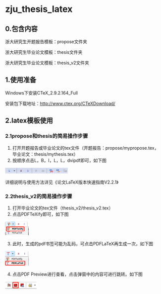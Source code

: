 # zju_thesis_latex

## 0.包含内容

浙大研究生开题报告模板：propose文件夹

浙大研究生毕业论文模板：thesis文件夹

浙大研究生毕业论文模板：thesis_v2文件夹

## 1.使用准备

Windows下安装CTeX_2.9.2.164_Full

安装包下载地址：http://www.ctex.org/CTeXDownload/

## 2.latex模板使用

### 2.1propose和thesis的简易操作步骤

1. 打开开题报告或毕业论文的tex文件（开题报告：propose/mypropose.tex，毕业论文：thesis/mythesis.tex）
2. 按顺序点击L，B，I，L，L，dvipdf即可，如下图

<img src="pic/READMEpic.png" width="40%">

详细说明与使用方法详见《论文LaTeX版本快速指南V2.2.1》

### 2.2thesis_v2的简易操作步骤

1. 打开毕业论文的tex文件（thesis_v2/thesis_v2.tex）
2. 点击PDFTeXify即可，如下图

<img src="pic/READMEpic2.png" width="15%">

3. 此时，生成的pdf书签可能为乱码，可点击PDFLaTeX再生成一次，如下图

<img src="pic/READMEpic3.png" width="15%">

4. 点击PDF Preview进行查看，点击弹窗中的内容可进行跳转。如下图

<img src="pic/READMEpic4.png" width="20%">
